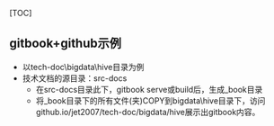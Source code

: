 [TOC]

## gitbook+github示例

- 以tech-doc\bigdata\hive目录为例
- 技术文档的源目录：src-docs
  - 在src-docs目录此下，gitbook serve或build后，生成_book目录
  - 将_book目录下的所有文件(夹)COPY到bigdata\hive目录下，访问github.io/jet2007/tech-doc/bigdata/hive展示出gitbook内容。


